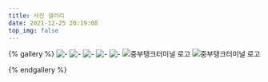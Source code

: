 ```yaml
---
title: 사진 갤러리
date: 2021-12-25 20:19:08
top_img: false
---
```


{% gallery %}
![-](/img/KakaoTalk_Photo_2021-12-26-04-07-07-5.jpeg)
![-](/img/KakaoTalk_Photo_2021-12-26-04-07-07-1.jpeg)
![-](/img/KakaoTalk_Photo_2021-12-26-04-07-07-2.jpeg)
![-](/img/KakaoTalk_Photo_2021-12-26-04-07-07-3.jpeg)
![-](/img/KakaoTalk_Photo_2021-12-26-04-07-07-4.jpeg)
![중부탱크터미널 로고](/img/jbtank-logo-wide-bg.png)
![중부탱크터미널 로고](/img/jbtank-logo-square.png)

{% endgallery %}


<style>
#article-container img {
  border: 1px solid #eee;
}
</style>